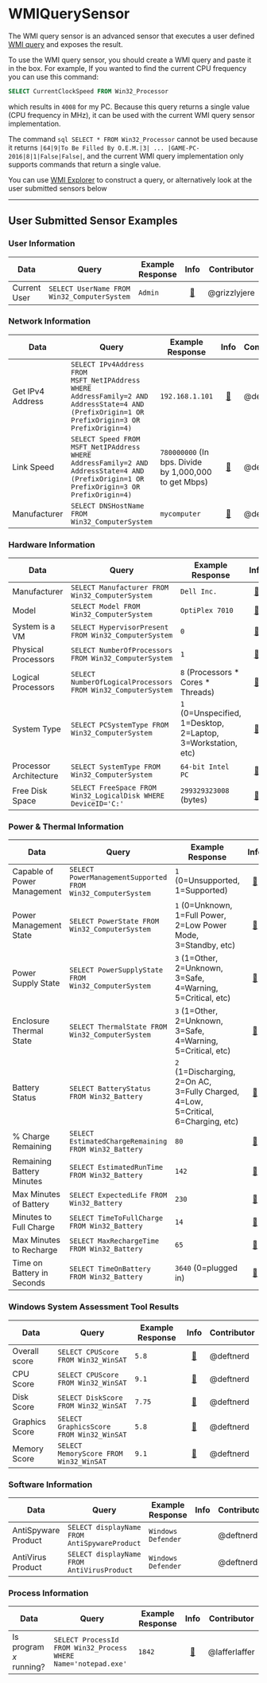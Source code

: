 # WMIQuerySensor

The WMI query sensor is an advanced sensor that executes a user defined [WMI query](https://docs.microsoft.com/en-us/windows/win32/wmisdk/wmi-and-sql) and exposes the result. 

To use the WMI query sensor, you should create a WMI query and paste it in the box. For example, If you wanted to find the current CPU frequency you can use this command:

```sql
SELECT CurrentClockSpeed FROM Win32_Processor
```
which results in `4008` for my PC. Because this query returns a single value (CPU frequency in MHz), it can be used with the current WMI query sensor implementation.

The command ```sql SELECT * FROM Win32_Processor``` cannot be used because it returns `|64|9|To Be Filled By O.E.M.|3| ... |GAME-PC-2016|8|1|False|False|`, and the current WMI query implementation only supports commands that return a single value.


You can use [WMI Explorer](https://github.com/vinaypamnani/wmie2/releases) to construct a query, or alternatively look at the user submitted sensors below

---

## User Submitted Sensor Examples

### User Information
| Data | Query | Example Response | Info | Contributor | 
| --- | --- | --- | :---: | --- |
| Current User | `SELECT UserName FROM Win32_ComputerSystem` | `Admin` | [:link:](https://docs.microsoft.com/en-us/windows/win32/cimwin32prov/win32-computersystem) | @grizzlyjere

### Network Information
| Data | Query | Example Response | Info | Contributor | 
| --- | --- | --- | :---: | --- |
| Get IPv4 Address | `SELECT IPv4Address FROM MSFT_NetIPAddress WHERE AddressFamily=2 AND AddressState=4 AND (PrefixOrigin=1 OR PrefixOrigin=3 OR PrefixOrigin=4)` | `192.168.1.101` | [:link:](https://docs.microsoft.com/en-us/previous-versions/windows/desktop/legacy/hh872425\(v=vs.85\)) | @deftnerd |
| Link Speed | `SELECT Speed FROM MSFT_NetIPAddress WHERE AddressFamily=2 AND AddressState=4 AND (PrefixOrigin=1 OR PrefixOrigin=3 OR PrefixOrigin=4)` | `780000000` (In bps. Divide by 1,000,000 to get Mbps) | [:link:](https://docs.microsoft.com/en-us/previous-versions/windows/desktop/legacy/hh872425\(v=vs.85\)) | @deftnerd |
| Manufacturer | `SELECT DNSHostName FROM Win32_ComputerSystem` | `mycomputer` | [:link:](https://docs.microsoft.com/en-us/windows/win32/cimwin32prov/win32-computersystem) | @deftnerd |

### Hardware Information
| Data | Query | Example Response | Info | Contributor | 
| --- | --- | --- | :---: | --- |
| Manufacturer | `SELECT Manufacturer FROM Win32_ComputerSystem` | `Dell Inc.` | [:link:](https://docs.microsoft.com/en-us/windows/win32/cimwin32prov/win32-computersystem) | @deftnerd |
| Model | `SELECT Model FROM Win32_ComputerSystem` | `OptiPlex 7010` | [:link:](https://docs.microsoft.com/en-us/windows/win32/cimwin32prov/win32-computersystem) | @deftnerd |
| System is a VM | `SELECT HypervisorPresent FROM Win32_ComputerSystem` | `0` | [:link:](https://docs.microsoft.com/en-us/windows/win32/cimwin32prov/win32-computersystem) | @deftnerd |
| Physical Processors | `SELECT NumberOfProcessors FROM Win32_ComputerSystem` | `1` | [:link:](https://docs.microsoft.com/en-us/windows/win32/cimwin32prov/win32-computersystem) | @deftnerd |
| Logical Processors | `SELECT NumberOfLogicalProcessors FROM Win32_ComputerSystem` | `8` (Processors * Cores * Threads) | [:link:](https://docs.microsoft.com/en-us/windows/win32/cimwin32prov/win32-computersystem) | @deftnerd |
| System Type | `SELECT PCSystemType FROM Win32_ComputerSystem` | `1` (0=Unspecified, 1=Desktop, 2=Laptop, 3=Workstation, etc) | [:link:](https://docs.microsoft.com/en-us/windows/win32/cimwin32prov/win32-computersystem) | @deftnerd |
| Processor Architecture | `SELECT SystemType FROM Win32_ComputerSystem` | `64-bit Intel PC` | [:link:](https://docs.microsoft.com/en-us/windows/win32/cimwin32prov/win32-computersystem) | @deftnerd |
| Free Disk Space | `SELECT FreeSpace FROM Win32_LogicalDisk WHERE DeviceID='C:'` | `299329323008` (bytes) | [:link:](https://docs.microsoft.com/en-us/windows/win32/cimwin32prov/win32-logicaldisk) | @sleevezipper |

### Power & Thermal Information
| Data | Query | Example Response | Info | Contributor | 
| --- | --- | --- | :---: | --- |
| Capable of Power Management | `SELECT PowerManagementSupported FROM Win32_ComputerSystem` | `1` (0=Unsupported, 1=Supported) | [:link:](https://docs.microsoft.com/en-us/windows/win32/cimwin32prov/win32-computersystem) | @deftnerd |
| Power Management State | `SELECT PowerState FROM Win32_ComputerSystem` | `1` (0=Unknown, 1=Full Power, 2=Low Power Mode, 3=Standby, etc) | [:link:](https://docs.microsoft.com/en-us/windows/win32/cimwin32prov/win32-computersystem) | @deftnerd |
| Power Supply State | `SELECT PowerSupplyState FROM Win32_ComputerSystem` | `3` (1=Other, 2=Unknown, 3=Safe, 4=Warning, 5=Critical, etc) | [:link:](https://docs.microsoft.com/en-us/windows/win32/cimwin32prov/win32-computersystem) | @deftnerd |
| Enclosure Thermal State | `SELECT ThermalState FROM Win32_ComputerSystem` | `3` (1=Other, 2=Unknown, 3=Safe, 4=Warning, 5=Critical, etc) | [:link:](https://docs.microsoft.com/en-us/windows/win32/cimwin32prov/win32-computersystem) | @deftnerd |
| Battery Status | `SELECT BatteryStatus FROM Win32_Battery` | `2` (1=Discharging, 2=On AC, 3=Fully Charged, 4=Low, 5=Critical, 6=Charging, etc) | [:link:](https://docs.microsoft.com/en-us/windows/win32/cimwin32prov/win32-battery)  | @deftnerd |
| % Charge Remaining | `SELECT EstimatedChargeRemaining FROM Win32_Battery` | `80` | [:link:](https://docs.microsoft.com/en-us/windows/win32/cimwin32prov/win32-battery) | @deftnerd |
| Remaining Battery Minutes | `SELECT EstimatedRunTime FROM Win32_Battery` | `142` | [:link:](https://docs.microsoft.com/en-us/windows/win32/cimwin32prov/win32-battery) | @deftnerd |
| Max Minutes of Battery | `SELECT ExpectedLife FROM Win32_Battery` | `230` | [:link:](https://docs.microsoft.com/en-us/windows/win32/cimwin32prov/win32-battery) | @deftnerd |
| Minutes to Full Charge | `SELECT TimeToFullCharge FROM Win32_Battery` | `14` | [:link:](https://docs.microsoft.com/en-us/windows/win32/cimwin32prov/win32-battery) | @deftnerd |
| Max Minutes to Recharge | `SELECT MaxRechargeTime FROM Win32_Battery` | `65` | [:link:](https://docs.microsoft.com/en-us/windows/win32/cimwin32prov/win32-battery) | @deftnerd |
| Time on Battery in Seconds | `SELECT TimeOnBattery FROM Win32_Battery` | `3640` (0=plugged in) | [:link:](https://docs.microsoft.com/en-us/windows/win32/cimwin32prov/win32-battery) | @deftnerd |

### Windows System Assessment Tool Results
| Data | Query | Example Response | Info | Contributor | 
| --- | --- | --- | :---: | --- |
| Overall score | `SELECT CPUScore FROM Win32_WinSAT` | `5.8` | [:link:](https://docs.microsoft.com/en-us/windows/win32/winsat/win32-winsat) | @deftnerd |
| CPU Score | `SELECT CPUScore FROM Win32_WinSAT` | `9.1` | [:link:](https://docs.microsoft.com/en-us/windows/win32/winsat/win32-winsat) | @deftnerd |
| Disk Score | `SELECT DiskScore FROM Win32_WinSAT` | `7.75` | [:link:](https://docs.microsoft.com/en-us/windows/win32/winsat/win32-winsat) | @deftnerd |
| Graphics Score | `SELECT GraphicsScore FROM Win32_WinSAT` | `5.8` | [:link:](https://docs.microsoft.com/en-us/windows/win32/winsat/win32-winsat) | @deftnerd |
| Memory Score | `SELECT MemoryScore FROM Win32_WinSAT` | `9.1` | [:link:](https://docs.microsoft.com/en-us/windows/win32/winsat/win32-winsat) | @deftnerd |

### Software Information
| Data | Query | Example Response | Info | Contributor | 
| --- | --- | --- | :---: | --- |
| AntiSpyware Product | `SELECT displayName FROM AntiSpywareProduct` | `Windows Defender` | | @deftnerd |
| AntiVirus Product | `SELECT displayName FROM AntiVirusProduct` | `Windows Defender` | | @deftnerd |

### Process Information
| Data | Query | Example Response | Info | Contributor | 
| --- | --- | --- | :---: | --- |
| Is program _x_ running? | `SELECT ProcessId FROM Win32_Process WHERE Name='notepad.exe'` | `1842` | [:link:](https://docs.microsoft.com/en-us/windows/win32/cimwin32prov/win32-process) | @lafferlaffer |

